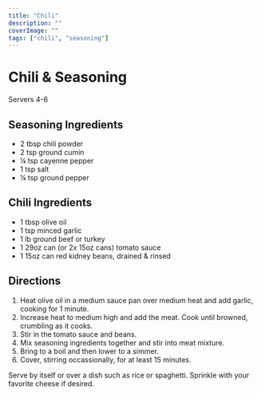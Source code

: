 ```yaml
---
title: "Chili"
description: ""
coverImage: ""
tags: ["chili", "seasoning"]
---
```


# Chili & Seasoning

Servers 4-6

## Seasoning Ingredients

- 2 tbsp chili powder
- 2 tsp ground cumin
- ¼ tsp cayenne pepper
- 1 tsp salt
- ¼ tsp ground pepper

## Chili Ingredients

- 1 tbsp olive oil
- 1 tsp minced garlic
- 1 lb ground beef or turkey
- 1 29oz can (or 2x 15oz cans) tomato sauce
- 1 15oz can red kidney beans, drained & rinsed

## Directions

1. Heat olive oil in a medium sauce pan over medium heat and add garlic, cooking for 1 minute.
2. Increase heat to medium high and add the meat. Cook until browned, crumbling as it cooks.
3. Stir in the tomato sauce and beans.
4. Mix seasoning ingredients together and stir into meat mixture.
5. Bring to a boil and then lower to a simmer.
6. Cover, stirring occassionally, for at least 15 minutes.

Serve by itself or over a dish such as rice or spaghetti. Sprinkle with your favorite cheese if desired.
